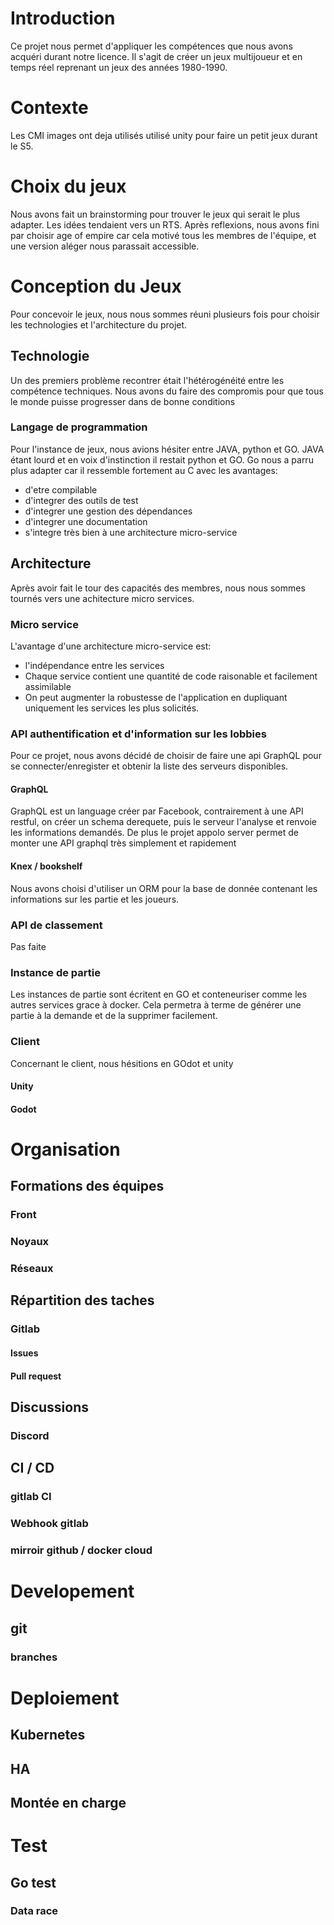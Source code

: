 # Introduction

Ce projet nous permet d'appliquer les compétences que nous avons acquéri durant notre licence.
Il s'agit de créer un jeux multijoueur et en temps réel reprenant un jeux des années 1980-1990.


# Contexte

Les CMI images ont deja utilisés utilisé unity pour faire un petit jeux durant le S5.

# Choix du jeux

Nous avons fait un brainstorming pour trouver le jeux qui serait le plus adapter.
Les idées tendaient vers un RTS.
Après reflexions, nous avons fini par choisir age of empire car cela motivé tous les membres de l'équipe, et une version aléger nous parassait accessible.

# Conception du Jeux

Pour concevoir le jeux, nous nous sommes réuni plusieurs fois pour choisir les technologies et l'architecture du projet.

## Technologie

Un des premiers problème recontrer était l'hétérogénéité entre les compétence techniques.
Nous avons du faire des compromis pour que tous le monde puisse progresser dans de bonne conditions

### Langage de programmation

Pour l'instance de jeux, nous avions hésiter entre JAVA, python et GO.
JAVA étant lourd et en voix d'instinction il restait python et GO.
Go nous a parru plus adapter car il ressemble fortement au C avec les avantages:
* d'etre compilable
* d'integrer des outils de test
* d'integrer une gestion des dépendances
* d'integrer une documentation
* s'integre très bien à une architecture micro-service

## Architecture

Après avoir fait le tour des capacités des membres, nous nous sommes tournés vers une achitecture micro services.

### Micro service

L'avantage d'une architecture micro-service est:
* l'indépendance entre les services
* Chaque service contient une quantité de code raisonable et facilement assimilable
* On peut augmenter la robustesse de l'application en dupliquant uniquement les services les plus solicités.

### API authentification et d'information sur les lobbies

Pour ce projet, nous avons décidé de choisir de faire une api GraphQL pour se connecter/enregister et obtenir la liste des serveurs disponibles.

#### GraphQL

GraphQL est un language créer par Facebook, contrairement à une API restful, on créer un schema derequete, puis le serveur l'analyse et renvoie les informations demandés.
De plus le projet appolo server permet de monter une API graphql très simplement et rapidement

#### Knex / bookshelf

Nous avons choisi d'utiliser un ORM pour la base de donnée contenant les informations sur les partie et les joueurs.


### API de classement

Pas faite


### Instance de partie

Les instances de partie sont écritent en GO et conteneuriser comme les autres services grace à docker.
Cela permetra à terme de générer une partie à la demande et de la supprimer facilement.

### Client

Concernant le client, nous hésitions en GOdot et unity

#### Unity

#### Godot

# Organisation

## Formations des équipes

### Front

### Noyaux

### Réseaux

## Répartition des taches

### Gitlab

#### Issues

#### Pull request

## Discussions

### Discord

## CI / CD

### gitlab CI

### Webhook gitlab

### mirroir github / docker cloud



# Developement

## git

### branches


# Deploiement

## Kubernetes

## HA

## Montée en charge



# Test

## Go test

### Data race



